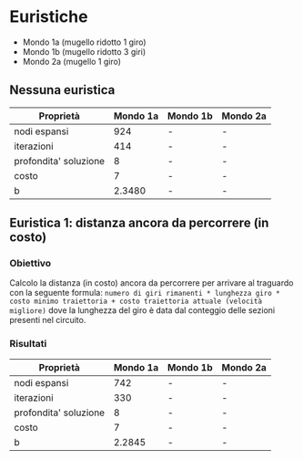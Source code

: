 # Euristiche

- Mondo 1a (mugello ridotto 1 giro)
- Mondo 1b (mugello ridotto 3 giri)
- Mondo 2a (mugello 1 giro)

## Nessuna euristica

| Proprietà             | Mondo 1a | Mondo 1b | Mondo 2a |
| --------------------- | -------- | -------- | -------- |
| nodi espansi          | 924      | -        | -        |
| iterazioni            | 414      | -        | -        |
| profondita' soluzione | 8        | -        | -        |
| costo                 | 7        | -        | -        |
| b                     | 2.3480   | -        | -        |

## Euristica 1: distanza ancora da percorrere (in costo)

### Obiettivo

Calcolo la distanza (in costo) ancora da percorrere per arrivare al traguardo con la seguente formula: `numero di giri rimanenti * lunghezza giro * costo minimo traiettoria + costo traiettoria attuale (velocità migliore)` dove la lunghezza del giro è data dal conteggio delle sezioni presenti nel circuito.

### Risultati

| Proprietà             | Mondo 1a | Mondo 1b | Mondo 2a |
| --------------------- | -------- | -------- | -------- |
| nodi espansi          | 742      | -        | -        |
| iterazioni            | 330      | -        | -        |
| profondita' soluzione | 8        | -        | -        |
| costo                 | 7        | -        | -        |
| b                     | 2.2845   | -        | -        |
